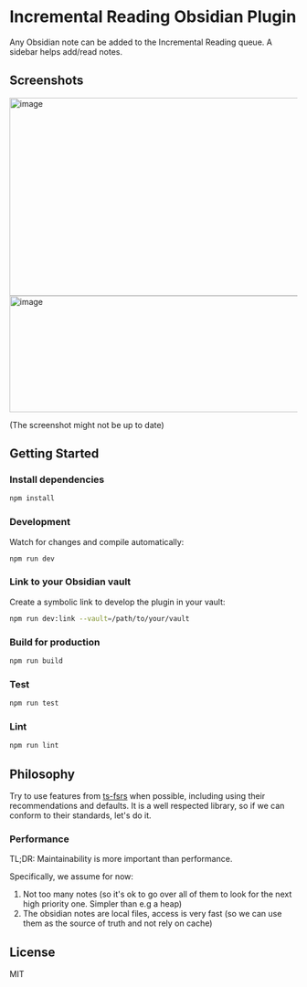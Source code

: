# Incremental Reading Obsidian Plugin

Any Obsidian note can be added to the Incremental Reading queue. A sidebar helps add/read notes.

## Screenshots

<img width="1124" height="347" alt="image" src="https://github.com/user-attachments/assets/135c5ede-729d-4984-9175-ee4898aa7bb5" />

<img width="1118" height="204" alt="image" src="https://github.com/user-attachments/assets/19fa2f74-209a-499c-ba15-95e326d3579d" />


(The screenshot might not be up to date)

## Getting Started

### Install dependencies

```sh
npm install
```

### Development

Watch for changes and compile automatically:

```sh
npm run dev
```

### Link to your Obsidian vault

Create a symbolic link to develop the plugin in your vault:

```sh
npm run dev:link --vault=/path/to/your/vault
```

### Build for production

```sh
npm run build
```

### Test

```sh
npm run test
```

### Lint

```sh
npm run lint
```

## Philosophy

Try to use features from [ts-fsrs](https://github.com/open-spaced-repetition/ts-fsrs) when possible, including using their recommendations and defaults. It is a well respected library, so if we can conform to their standards, let's do it.

### Performance

TL;DR: Maintainability is more important than performance.

Specifically, we assume for now:

1. Not too many notes (so it's ok to go over all of them to look for the next high priority one. Simpler than e.g a heap)
2. The obsidian notes are local files, access is very fast (so we can use them as the source of truth and not rely on cache)

## License

MIT
